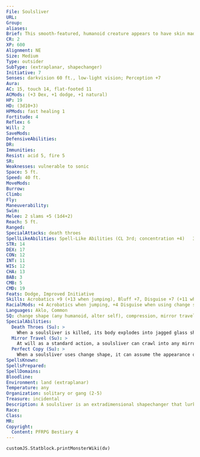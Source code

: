 ```yaml
---
File: Soulsliver
URL: 
Group: 
aliases: 
Brief: This smooth-featured, humanoid creature appears to have skin made entirely of mirrored glass.
CR: 2
XP: 600
Alignment: NE
Size: Medium
Type: outsider
SubType: (extraplanar, shapechanger)
Initiative: 7
Senses: darkvision 60 ft., low-light vision; Perception +7
Aura: 
AC: 15, touch 14, flat-footed 11
ACMods: (+3 Dex, +1 dodge, +1 natural)
HP: 19
HD: (3d10+3)
HPMods: fast healing 1
Fortitude: 4
Reflex: 6
Will: 2
SaveMods: 
DefensiveAbilities: 
DR: 
Immunities: 
Resist: acid 5, fire 5
SR: 
Weaknesses: vulnerable to sonic
Space: 5 ft.
Speed: 40 ft.
MoveMods: 
Burrow: 
Climb: 
Fly: 
Maneuverability: 
Swim: 
Melee: 2 slams +5 (1d4+2)
Reach: 5 ft.
Ranged: 
SpecialAttacks: death throes
SpellLikeAbilities: Spell-Like Abilities (CL 3rd; concentration +4)   3/day-mage hand, open/close, silent image   1/day-mirror image
STR: 14
DEX: 17
CON: 12
INT: 11
WIS: 12
CHA: 13
BAB: 3
CMB: 5
CMD: 19
Feats: Dodge, Improved Initiative
Skills: Acrobatics +9 (+13 when jumping), Bluff +7, Disguise +7 (+11 when using change shape), Perception +7, Sense Motive +7, Stealth +9
RacialMods: +4 Acrobatics when jumping, +4 Disguise when using change shape
Languages: Aklo, Common
SQ: change shape (any humanoid, alter self), compression, mirror travel, perfect copy, sound mimicry (voices)
SpecialAbilities:
  Death Throes (Su): >
    When a soulsliver is killed, its body explodes into jagged glass shards that deal 2d6 points of piercing and slashing damage to creatures within a 20-foot-radius burst (Reflex DC 12 half). The save DC is Constitution-based.
  Mirror Travel (Su): >
    At will as a standard action, a soulsliver can crawl into any mirror as if it were a door or window, instantly transporting itself to another mirror within 500 feet as if using dimension door (caster level 7th). It can remain within that mirror indefinitely, or on its next turn crawl out or use this ability again. Its compression ability allows it to enter or exit Diminutive or larger mirrors. It can only exit a mirror if it is using change shape to take a specific creature's form.
  Perfect Copy (Su): >
    When a soulsliver uses change shape, it can assume the appearance of a specific individual. However, it is always the mirror image of the person it copies, which might give away that something is wrong.
SpellsKnown: 
SpellsPrepared: 
SpellDomains: 
Bloodline: 
Environment: land (extraplanar)
Temperature: any
Organization: solitary or gang (2-5)
Treasure: incidental
Description: A soulsliver is an extradimensional shapechanger that lurks in the half-dimensions behind mirrors. It watches creatures on the Material Plane through ref lective surfaces, assumes their likeness, then crawls through the mirror to kill and feast upon its prey. Whether they are bizarre offshoots of the doppelganger race or originate from some aberrant magic used to create a demiplane, soulslivers are responsible for many unsolved murders, and their mirror travel makes them hard to catch. A soulsliver causes trouble for a short while in its assumed form, then retreats through the mirror to its home plane. Its native plane is an aspect of the Plane of Shadow, with reversed and grossly distorted creatures and scenery from the Material Plane.
Race: 
Class: 
MR: 
Copyright:
  Content: PFRPG Bestiary 4
---
```

```dataviewjs
customJS.Statblock.printMonsterWiki(dv)
```
